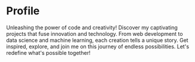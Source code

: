 # Profile
Unleashing the power of code and creativity! Discover my captivating projects that fuse innovation and technology. From web development to data science and machine learning, each creation tells a unique story. Get inspired, explore, and join me on this journey of endless possibilities. Let's redefine what's possible together!
